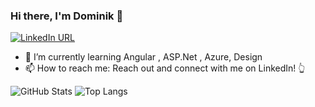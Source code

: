 ### Hi there, I'm Dominik 👋 


[![LinkedIn URL](https://img.shields.io/static/v1?color=blue&label=linkedin&logo=linkedin&logoColor=white&style=for-the-badge&message=Connect)](https://pl.linkedin.com/in/dominik-wiklinski)


- 🌱 I’m currently learning Angular , ASP.Net , Azure, Design 
- 📫 How to reach me: Reach out and connect with me on LinkedIn! 👆


![GitHub Stats](https://github-readme-stats.vercel.app/api?username=domel2222&theme=chartreuse-dark&count_private=false)
![Top Langs](https://github-readme-stats.vercel.app/api/top-langs/?username=domel2222&theme=chartreuse-dark&layout=compact)
